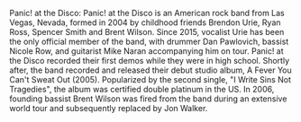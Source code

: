 Panic! at the Disco: Panic! at the Disco is an American rock band from Las Vegas, Nevada, formed in 2004 by childhood friends Brendon Urie, Ryan Ross, Spencer Smith and Brent Wilson. Since 2015, vocalist Urie has been the only official member of the band, with drummer Dan Pawlovich, bassist Nicole Row, and guitarist Mike Naran accompanying him on tour. Panic! at the Disco recorded their first demos while they were in high school. Shortly after, the band recorded and released their debut studio album, A Fever You Can't Sweat Out (2005). Popularized by the second single, "I Write Sins Not Tragedies", the album was certified double platinum in the US. In 2006, founding bassist Brent Wilson was fired from the band during an extensive world tour and subsequently replaced by Jon Walker.
